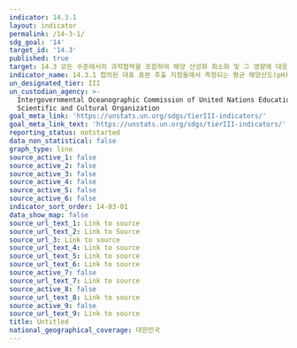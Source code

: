 ```yaml
---
indicator: 14.3.1
layout: indicator
permalink: /14-3-1/
sdg_goal: '14'
target_id: '14.3'
published: true
target: 14.3 모든 수준에서의 과학협력을 포함하여 해양 산성화 최소화 및 그 영향에 대응
indicator_name: 14.3.1 합의된 대표 표본 추출 지점들에서 측정되는 평균 해양산도(pH)
un_designated_tier: III
un_custodian_agency: >-
  Intergovernmental Oceanographic Commission of United Nations Educational,
  Scientific and Cultural Organization
goal_meta_link: 'https://unstats.un.org/sdgs/tierIII-indicators/'
goal_meta_link_text: 'https://unstats.un.org/sdgs/tierIII-indicators/'
reporting_status: notstarted
data_non_statistical: false
graph_type: line
source_active_1: false
source_active_2: false
source_active_3: false
source_active_4: false
source_active_5: false
source_active_6: false
indicator_sort_order: 14-03-01
data_show_map: false
source_url_text_1: Link to source
source_url_text_2: Link to Source
source_url_3: Link to source
source_url_text_4: Link to source
source_url_text_5: Link to source
source_url_text_6: Link to source
source_active_7: false
source_url_text_7: Link to source
source_active_8: false
source_url_text_8: Link to source
source_active_9: false
source_url_text_9: Link to source
title: Untitled
national_geographical_coverage: 대한민국
---
```

